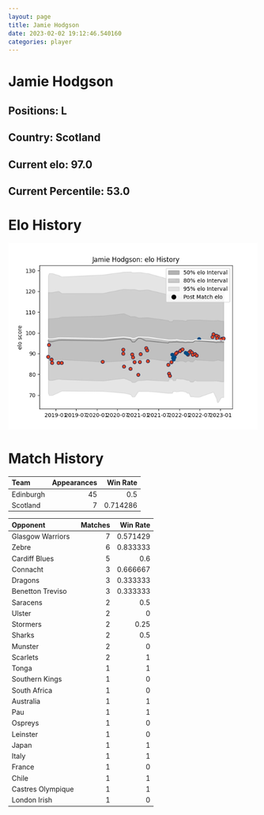 ```yaml
---  
layout: page  
title: Jamie Hodgson  
date: 2023-02-02 19:12:46.540160  
categories: player  
---
```

# Jamie Hodgson

## Positions: L

## Country: Scotland

## Current elo: 97.0

## Current Percentile: 53.0

# Elo History


![elo history](history_JamieHodgson.png)
# Match History


| Team      |   Appearances |   Win Rate |
|:----------|--------------:|-----------:|
| Edinburgh |            45 |   0.5      |
| Scotland  |             7 |   0.714286 |

| Opponent          |   Matches |   Win Rate |
|:------------------|----------:|-----------:|
| Glasgow Warriors  |         7 |   0.571429 |
| Zebre             |         6 |   0.833333 |
| Cardiff Blues     |         5 |   0.6      |
| Connacht          |         3 |   0.666667 |
| Dragons           |         3 |   0.333333 |
| Benetton Treviso  |         3 |   0.333333 |
| Saracens          |         2 |   0.5      |
| Ulster            |         2 |   0        |
| Stormers          |         2 |   0.25     |
| Sharks            |         2 |   0.5      |
| Munster           |         2 |   0        |
| Scarlets          |         2 |   1        |
| Tonga             |         1 |   1        |
| Southern Kings    |         1 |   0        |
| South Africa      |         1 |   0        |
| Australia         |         1 |   1        |
| Pau               |         1 |   1        |
| Ospreys           |         1 |   0        |
| Leinster          |         1 |   0        |
| Japan             |         1 |   1        |
| Italy             |         1 |   1        |
| France            |         1 |   0        |
| Chile             |         1 |   1        |
| Castres Olympique |         1 |   1        |
| London Irish      |         1 |   0        |